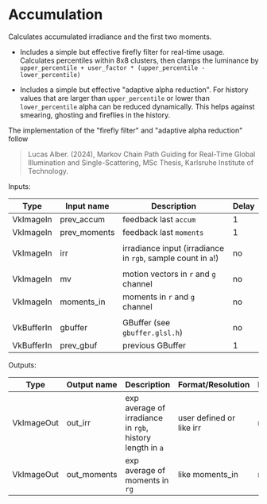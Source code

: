 # Accumulation

Calculates accumulated irradiance and the first two moments.

- Includes a simple but effective firefly filter for real-time usage.
  Calculates percentiles within 8x8 clusters,
  then clamps the luminance by `upper_percentile + user_factor * (upper_percentile - lower_percentile)`

- Includes a simple but effective "adaptive alpha reduction".
  For history values that are larger than `upper_percentile` or lower than `lower_percentile` alpha can be reduced dynamically.
  This helps against smearing, ghosting and fireflies in the history.

The implementation of the "firefly filter" and "adaptive alpha reduction" follow
> Lucas Alber. (2024), Markov Chain Path Guiding for Real-Time Global Illumination and Single-Scattering, MSc Thesis, Karlsruhe Institute of Technology.


Inputs:

| Type       | Input name   | Description                                                                            | Delay |
|------------|--------------|----------------------------------------------------------------------------------------|-------|
| VkImageIn  | prev_accum   | feedback last `accum`                                                                  | 1     |
| VkImageIn  | prev_moments | feedback last `moments`                                                                | 1     |
|            |              |                                                                                        |       |
| VkImageIn  | irr          | irradiance input (irradiance in `rgb`, sample count in `a`!)                            | no    |
|            |              |                                                                                        |       |
| VkImageIn  | mv           | motion vectors in `r` and `g` channel                                                  | no    |
| VkImageIn  | moments_in   | moments in `r` and `g` channel                                                         | no    |
|            |              |                                                                                        |       |
| VkBufferIn | gbuffer      | GBuffer (see `gbuffer.glsl.h`)                                                         | no    |
| VkBufferIn | prev_gbuf    | previous GBuffer                                                                       | 1     |

Outputs:

| Type       | Output name   | Description                                                 | Format/Resolution           | Persistent |
|------------|---------------|-------------------------------------------------------------|-----------------------------|------------|
| VkImageOut | out_irr       | exp average of irradiance in `rgb`, history length in `a`   | user defined or like irr    | no         |
| VkImageOut | out_moments   | exp average of moments in `rg`                              | like moments_in             | no         |

